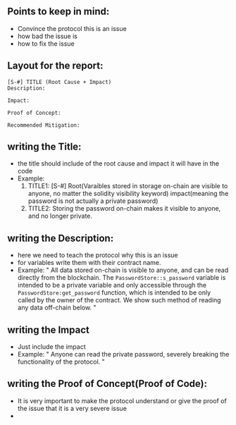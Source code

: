 
## Points to keep in mind:
   - Convince the protocol this is an issue
   - how bad the issue is
   - how to fix the issue
     
## Layout for the report:
    [S-#] TITLE (Root Cause + Impact)
    Description:
    
    Impact:
    
    Proof of Concept:
    
    Recommended Mitigation:

## writing the Title: 
   - the title should include of the root cause and impact it will have in the code
   - Example:
      1) TITLE1: [S-#] Root(Varaibles stored in storage on-chain are visible to anyone, no matter the solidity visibility keyword) impact(meaning the password is not actually a private password)
      2) TITLE2: Storing the password on-chain makes it visible to anyone, and no longer private.

## writing the Description:
  - here we need to teach the protocol why this is an issue
  - for variables write them with their contract name.
  - Example:
      " All data stored on-chain is visible to anyone, and can be read directly from the blockchain. The `PasswordStore::s_password` variable is intended to be a private variable and only accessible through the `PasswordStore:get_password` function, which is intended to be only called by the owner of the contract.
We show such method of reading any data off-chain below. "

## writing the Impact
  - Just include the impact
  - Example:
      " Anyone can read the private password, severely breaking the functionality of the protocol. "

## writing the Proof of Concept(Proof of Code):
  - It is very important to make the protocol understand or give the proof of the issue that it is a very severe issue
  -  



